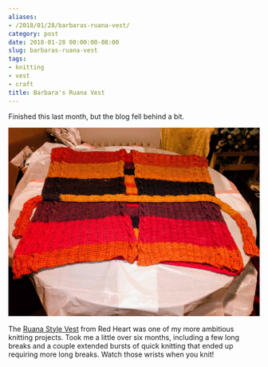 ```yaml
---
aliases:
- /2018/01/28/barbaras-ruana-vest/
category: post
date: 2018-01-28 00:00:00-08:00
slug: barbaras-ruana-vest
tags:
- knitting
- vest
- craft
title: Barbara's Ruana Vest
---
```


Finished this last month, but the blog fell behind a bit.

![attachments/img/2018/cover-2018-01-28.jpg](../../../attachments/img/2018/cover-2018-01-28.jpg)

<!--more-->

The [Ruana Style Vest](http://www.redheart.com/free-patterns/ruana-style-vest) from Red Heart was one of my more ambitious knitting projects. Took me a little over six months, including a few long breaks and a couple extended bursts of quick knitting that ended up requiring more long breaks. Watch those wrists when you knit!